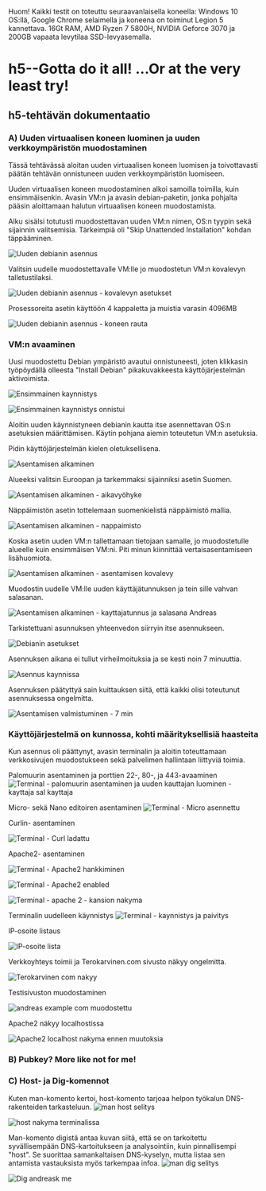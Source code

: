 Huom! Kaikki testit on toteuttu seuraavanlaisella koneella: Windows 10 OS:llä, Google Chrome selaimella ja koneena on toiminut Legion 5 kannettava. 16Gt RAM, AMD Ryzen 7 5800H, NVIDIA Geforce 3070 ja 200GB vapaata levytilaa SSD-levyasemalla.
# h5--Gotta do it all! ...Or at the very least try!
## h5-tehtävän dokumentaatio

### A) Uuden virtuaalisen koneen luominen ja uuden verkkoympäristön muodostaminen
Tässä tehtävässä aloitan uuden virtuaalisen koneen luomisen ja toivottavasti päätän tehtävän onnistuneen uuden verkkoympäristön luomiseen.

Uuden virtuaalisen koneen muodostaminen alkoi samoilla toimilla, kuin ensimmäisenkin. Avasin VM:n ja avasin debian-paketin, jonka pohjalta pääsin aloittamaan halutun virtuaalisen koneen muodostamista.

Alku sisälsi totutusti muodostettavan uuden VM:n nimen, OS:n tyypin sekä sijainnin valitsemisia. Tärkeimpiä oli "Skip Unattended Installation" kohdan täppääminen.

![Uuden debianin asennus](https://github.com/Andtonyk/h1---Debian/assets/149326156/af992c97-6757-4d89-aff1-938f77878f1b)

Valitsin uudelle muodostettavalle VM:lle jo muodostetun VM:n kovalevyn talletustilaksi.

![Uuden debianin asennus - kovalevyn asetukset](https://github.com/Andtonyk/h1---Debian/assets/149326156/ee3e6b71-641a-47ea-b7b8-e05c5f3f25e0)

Prosessoreita asetin käyttöön 4 kappaletta ja muistia varasin 4096MB

![Uuden debianin asennus - koneen rauta](https://github.com/Andtonyk/h1---Debian/assets/149326156/4bbae283-35ff-431b-8cbd-6a14acc695b2)

### VM:n avaaminen

Uusi muodostettu Debian ympäristö avautui onnistuneesti, joten klikkasin työpöydällä olleesta "Install Debian" pikakuvakkeesta käyttöjärjestelmän aktivoimista.

![Ensimmainen kaynnistys](https://github.com/Andtonyk/h1---Debian/assets/149326156/8bfa8425-b2b4-4367-a816-530c645fea97)

![Ensimmainen kaynnistys onnistui](https://github.com/Andtonyk/h1---Debian/assets/149326156/c7b08f41-2d73-4206-8aa6-f8662a624b17)

Aloitin uuden käynnistyneen debianin kautta itse asennettavan OS:n asetuksien määrittämisen.
Käytin pohjana aiemin toteutetun VM:n asetuksia.

Pidin käyttöjärjestelmän kielen oletuksellisena.

![Asentamisen alkaminen](https://github.com/Andtonyk/h1---Debian/assets/149326156/7fb61b68-d434-4ec5-8faa-d1d4348e0311)

Alueeksi valitsin Euroopan ja tarkemmaksi sijainniksi asetin Suomen. 

![Asentamisen alkaminen - aikavyöhyke](https://github.com/Andtonyk/h1---Debian/assets/149326156/8e98c15f-8fc1-4665-924a-dbaac0a14b7c)

Näppäimistön asetin tottelemaan suomenkielistä näppäimistö mallia.

![Asentamisen alkaminen - nappaimisto](https://github.com/Andtonyk/h1---Debian/assets/149326156/515700c6-ab9d-4b0d-a026-9688e6040085)

Koska asetin uuden VM:n tallettamaan tietojaan samalle, jo muodostetulle alueelle kuin ensimmäisen VM:ni. Piti minun kiinnittää vertaisasentamiseen lisähuomiota.

![Asentamisen alkaminen - asentamisen kovalevy](https://github.com/Andtonyk/h1---Debian/assets/149326156/9666fdc3-acb3-42ca-8a60-d6621dc3b8f6)

Muodostin uudelle VM:lle uuden käyttäjätunnuksen ja tein sille vahvan salasanan.

![Asentamisen alkaminen - kayttajatunnus ja salasana Andreas](https://github.com/Andtonyk/h1---Debian/assets/149326156/c8c15797-2f53-4c9c-b4c4-dfcc776d1765)

Tarkistettuani asunnuksen yhteenvedon siirryin itse asennukseen.

![Debianin asetukset](https://github.com/Andtonyk/h1---Debian/assets/149326156/90dfc58f-166a-4fd9-a85c-c13e909a9883)

Asennuksen aikana ei tullut virheilmoituksia ja se kesti noin 7 minuuttia.

![Asennus kaynnissa](https://github.com/Andtonyk/h1---Debian/assets/149326156/ebb4021f-a96d-43a5-99a9-acf426ab2142)

Asennuksen päätyttyä sain kuittauksen siitä, että kaikki olisi toteutunut asennuksessa ongelmitta.

![Asentamisen valmistuminen - 7 min](https://github.com/Andtonyk/h1---Debian/assets/149326156/0294c6bd-f602-4b40-90d0-493a2ba90a9b)

### Käyttöjärjestelmä on kunnossa, kohti määrityksellisiä haasteita
Kun asennus oli päättynyt, avasin terminalin ja aloitin toteuttamaan verkkosivujen muodostukseen sekä palvelimen hallintaan liittyviä toimia.

Palomuurin asentaminen ja porttien 22-, 80-, ja 443-avaaminen 
![Terminal - palomuurin asentaminen ja uuden kauttajan luominen - kayttaja sal kayttaja](https://github.com/Andtonyk/h1---Debian/assets/149326156/9293b030-3c4b-4855-beb6-1e163f2b641a)

Micro- sekä Nano editoiren asentaminen
![Terminal - Micro asennettu](https://github.com/Andtonyk/h1---Debian/assets/149326156/14b69f11-b0b9-4f8e-9aa6-ba3ef5a1acfb)

Curlin- asentaminen

![Terminal - Curl ladattu](https://github.com/Andtonyk/h1---Debian/assets/149326156/6ad6cbf4-c433-46a0-8b08-9b07e88d1e7a)

Apache2- asentaminen

![Terminal - Apache2 hankkiminen](https://github.com/Andtonyk/h1---Debian/assets/149326156/3f374af1-0294-47ba-9688-2b3e8f61525d)


![Terminal - Apache2 enabled](https://github.com/Andtonyk/h1---Debian/assets/149326156/eed510b8-60b5-4817-911b-108587aa96f8)


![Terminal - apache 2 - kansion nakyma](https://github.com/Andtonyk/h1---Debian/assets/149326156/361849e4-9c68-4a29-b7de-06c14cccaca9)

Terminalin uudelleen käynnistys
![Terminal - kaynnistys ja paivitys](https://github.com/Andtonyk/h1---Debian/assets/149326156/66d9d11c-cd28-401d-b773-f5497aaa3f06)

IP-osoite listaus

![IP-osoite lista](https://github.com/Andtonyk/h1---Debian/assets/149326156/386ba631-342c-4da1-aba4-07e8fd7a63c6)

Verkkoyhteys toimii ja Terokarvinen.com sivusto näkyy ongelmitta.

![Terokarvinen com nakyy](https://github.com/Andtonyk/h1---Debian/assets/149326156/d039b449-22b7-4d68-b0bd-b8676655b9bc)

Testisivuston muodostaminen

![andreas example com muodostettu](https://github.com/Andtonyk/h1---Debian/assets/149326156/e35d8c3b-a56a-4a73-a6ca-c437ad06b7af)

Apache2 näkyy localhostissa

![Apache2 localhost nakyma ennen muutoksia](https://github.com/Andtonyk/h1---Debian/assets/149326156/8c252877-336c-47d1-9247-0fdf468a0725)

### B) Pubkey? More like not for me!


### C) Host- ja Dig-komennot

Kuten man-komento kertoi, host-komento tarjoaa helpon työkalun DNS-rakenteiden tarkasteluun.
![man host selitys](https://github.com/Andtonyk/h1---Debian/assets/149326156/d68f97f8-f8d7-40ef-bdc6-ae9c099270b9)

![host nakyma terminalissa](https://github.com/Andtonyk/h1---Debian/assets/149326156/142cda69-7ce5-4d7c-b7d0-3d977f4da52b)

Man-komento digistä antaa kuvan siitä, että se on tarkoitettu syvällisempään DNS-kartoitukseen ja analysointiin, kuin pinnallisempi "host".
Se suorittaa samankaltaisen DNS-kyselyn, mutta listaa sen antamista vastauksista myös tarkempaa infoa. 
![man dig selitys](https://github.com/Andtonyk/h1---Debian/assets/149326156/ea39d0ab-7840-4ae1-8487-570c26c31984)

![Dig andreask me](https://github.com/Andtonyk/h1---Debian/assets/149326156/7a93e765-5719-4793-904b-294da27608c4)
